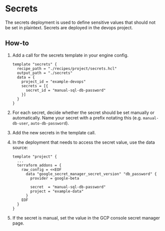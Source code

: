 # Secrets

The secrets deployment is used to define sensitive values that should not be
set in plaintext. Secrets are deployed in the devops project.

## How-to

1. Add a call for the secrets template in your engine config.

   ```hcl
   template "secrets" {
     recipe_path = "./recipes/project/secrets.hcl"
     output_path = "./secrets"
     data = {
       project_id = "example-devops"
       secrets = [{
         secret_id = "manual-sql-db-password"
       }]
     }
   }
   ```

1. For each secret, decide whether the secret should be set manually or
   automatically. Name your secret with a prefix notating this (e.g.
   `manual-db-user`, `auto-db-password`).

1. Add the new secrets in the template call.

1. In the deployment that needs to access the secret value, use the data source:

   ```hcl
   template "project" {
     ...
     terraform_addons = {
       raw_config = <<EOF
         data "google_secret_manager_secret_version" "db_password" {
           provider = google-beta

           secret  = "manual-sql-db-password"
           project = "example-data"
         }
       EOF
     }
   }
   ```

1. If the secret is manual, set the value in the GCP console secret manager
   page.

